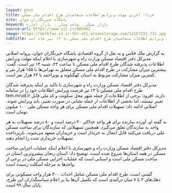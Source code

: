 ```yaml
---
layout: post
title: فردا؛ آخرین مهلت ویرایش اطلاعات متقاضیان طرح اقدام ملی مسکن
site: باشگاه خبرنگاران جوان
keyword: بازار مسکن ، ساخت وساز ، بازار اجاره
source-url: https://www.yjc.ir/00V5mZ
image: https://melkfax.s3.ir-thr-at1.arvanstorage.com/12167233_712.jpg
subtitle: اصلانی گفت مهلت ویرایش اطلاعات متقاضیان طرح اقدام ملی مسکن تا ۱۴ تیر ماه است.
---
```

به گزارش ملک فکس و به نقل از  گروه اقتصادی باشگاه خبرنگاران جوان، پروانه اصلانی مدیرکل دفتر اقتصاد مسکن وزارت راه و شهرسازی با اعلام اینکه مهلت ویرایش اطلاعات پذیرفته شدگان طرح اقدام ملی مسکن تا ساعت ۲۴، شنبه ۱۴ تیر است، گفت: بیشترین میزان مشارکت در طرح اقدام ملی مسکن متعلق به تهرانی‌ها با ۱۵۵ هزار نفر و کمترین میزان مشارکت مربوط به استان کهگیلویه و بویراحمد با ۶۳ هزار نفر است.

مدیرکل دفتر اقتصاد مسکن وزارت راه و شهرسازی با تاکید بر اینکه پذیرفته شدگان طرح اقدام ملی مسکن تا ۱۴ تیر فرصت ویرایش اطلاعات خود را در سامانه tem.mrud.ir 
دارند، افزود: برخی از اطلاعات از جمله شهر محل سکونت و کد ملی قابل تغییر نیستند، اما بخشی از اطلاعات از جمله نشانی در صورت تغییر، باید ویرایش شوند.
اصلانی ادامه داد: تسهیلات اقدام ملی مسکن برای هر واحد مسکن ملی ۱۰۰ میلیون تومان است.

به گفته او، آورده سازنده برای هر واحد حداکثر ۲۰ درصد است و ۸۰ درصد تسهیلات به هر واحد به سازندگان تعلق می‌گیرد. همچنین تسهیلاتی که سازندگان برای ساخت مسکن ملی دریافت می‌کنند قابل انتقال به خریدار است و خریداران متعهد می‌شوند، بازپرداخت تسهیلات خریداری شده را انجام دهند.

مدیرکل دفتر اقتصاد مسکن وزارت راه و شهرسازی با اعلام اینکه عملیات اجرایی ساخت مسکن در همه استان‌ها شروع شده است، توضیح داد: استان زنجان پیشروترین استان‌ در ساخت مسکن ملی است و استانی است که عملیات اجرایی مسکن ملی در برخی از واحد‌ها به مرحله اسکلت رسیده است.

گفتنی است، طرح اقدام ملی مسکن شامل احداث ۴۰۰ هزار واحد مسکونی برای دهک‌های ۴ تا ۷ میان درآمدی است که تکمیل آن‌ها بنا بر اعلام سیاستگذاران این طرح، پایان سال ۹۹ است.
